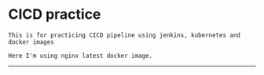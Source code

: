 
# CICD practice
    This is for practicing CICD pipeline using jenkins, kubernetes and 
    docker images
    
    Here I'm using nginx latest docker image.

-------------------------------------------------------------------------------